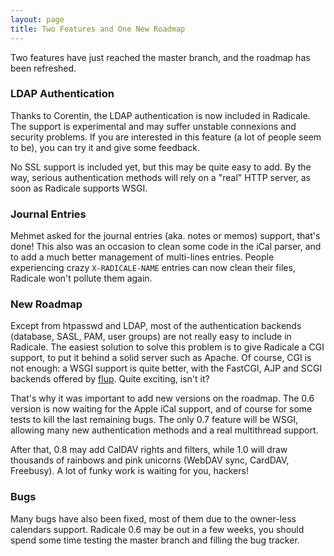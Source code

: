 ```yaml
---
layout: page
title: Two Features and One New Roadmap
---
```


Two features have just reached the master branch, and the roadmap has been
refreshed.

### LDAP Authentication

Thanks to Corentin, the LDAP authentication is now included in Radicale. The
support is experimental and may suffer unstable connexions and security
problems. If you are interested in this feature (a lot of people seem to be),
you can try it and give some feedback.

No SSL support is included yet, but this may be quite easy to add. By the way,
serious authentication methods will rely on a "real" HTTP server, as soon as
Radicale supports WSGI.

### Journal Entries

Mehmet asked for the journal entries (aka. notes or memos) support, that's
done! This also was an occasion to clean some code in the iCal parser, and to
add a much better management of multi-lines entries. People experiencing crazy
`X-RADICALE-NAME` entries can now clean their files, Radicale won't pollute
them again.

### New Roadmap

Except from htpasswd and LDAP, most of the authentication backends (database,
SASL, PAM, user groups) are not really easy to include in Radicale. The easiest
solution to solve this problem is to give Radicale a CGI support, to put it
behind a solid server such as Apache. Of course, CGI is not enough: a WSGI
support is quite better, with the FastCGI, AJP and SCGI backends offered by
[flup](http://trac.saddi.com/flup/). Quite exciting, isn't it?

That's why it was important to add new versions on the roadmap. The 0.6 version
is now waiting for the Apple iCal support, and of course for some tests to kill
the last remaining bugs. The only 0.7 feature will be WSGI, allowing many new
authentication methods and a real multithread support.

After that, 0.8 may add CalDAV rights and filters, while 1.0 will draw
thousands of rainbows and pink unicorns (WebDAV sync, CardDAV, Freebusy). A lot
of funky work is waiting for you, hackers!

### Bugs

Many bugs have also been fixed, most of them due to the owner-less calendars
support. Radicale 0.6 may be out in a few weeks, you should spend some time
testing the master branch and filling the bug tracker.
